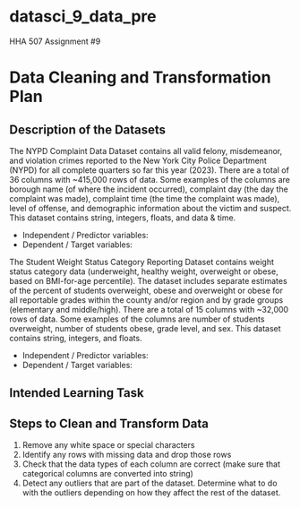 # datasci_9_data_pre

HHA 507 Assignment #9

# Data Cleaning and Transformation Plan

## Description of the Datasets

The NYPD Complaint Data Dataset contains all valid felony, misdemeanor, and violation crimes reported to the New York City Police Department (NYPD) for all complete quarters so far this year (2023). There are a total of 36 columns with ~415,000 rows of data. Some examples of the columns are borough name (of where the incident occurred), complaint day (the day the complaint was made), complaint time (the time the complaint was made), level of offense, and demographic information about the victim and suspect. This dataset contains string, integers, floats, and data & time. 

- Independent / Predictor variables:
- Dependent / Target variables:

The Student Weight Status Category Reporting Dataset contains weight status category data (underweight, healthy weight, overweight or obese, based on BMI-for-age percentile). The dataset includes separate estimates of the percent of students overweight, obese and overweight or obese for all reportable grades within the county and/or region and by grade groups (elementary and middle/high). There are a total of 15 columns with ~32,000 rows of data. Some examples of the columns are number of students overweight, number of students obese, grade level, and sex. This dataset contains string, integers, and floats.

- Independent / Predictor variables:
- Dependent / Target variables:

## Intended Learning Task

## Steps to Clean and Transform Data

1. Remove any white space or special characters
2. Identify any rows with missing data and drop those rows
3. Check that the data types of each column are correct (make sure that categorical columns are converted into string)
4. Detect any outliers that are part of the dataset. Determine what to do with the outliers depending on how they affect the rest of the dataset.
